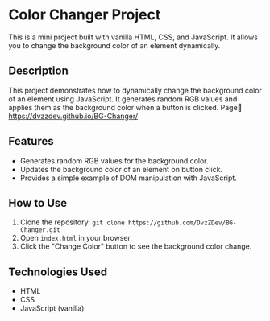 <!-- README.md -->

# Color Changer Project

This is a mini project built with vanilla HTML, CSS, and JavaScript. It allows you to change the background color of an element dynamically.

## Description

This project demonstrates how to dynamically change the background color of an element using JavaScript. It generates random RGB values and applies them as the background color when a button is clicked.
Page📎https://dvzzdev.github.io/BG-Changer/

## Features

- Generates random RGB values for the background color.
- Updates the background color of an element on button click.
- Provides a simple example of DOM manipulation with JavaScript.

## How to Use

1. Clone the repository: `git clone https://github.com/DvzZDev/BG-Changer.git`
2. Open `index.html` in your browser.
3. Click the "Change Color" button to see the background color change.

## Technologies Used

- HTML
- CSS
- JavaScript (vanilla)


